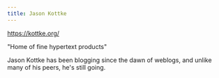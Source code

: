 ```yaml
---
title: Jason Kottke
---
```

https://kottke.org/

"Home of fine hypertext products"

Jason Kottke has been blogging since the dawn of weblogs,
and unlike many of his peers, he's still going.
